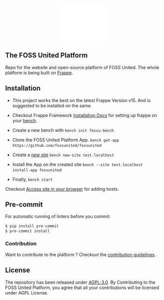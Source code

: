 <div align="center">
    <img alt="fossunited logo" src=".github/logo.png" width="150px" height="120px">
</div>

## The FOSS United Platform

Repo for the website and open-source platform of FOSS United. The whole platform is being built on [Frappe](https://frappe.io).

## Installation

- This project works the best on the latest Frappe Version v15. And is suggested to be installed on the same.
- Checkout Frappe Framework [Installation Docs](https://frappeframework.com/docs/) for setting up frappe on your [bench](https://frappeframework.com/docs/user/en/tutorial/install-and-setup-bench).

- Create a new bench with
```bench init fossu-bench```
- Clone the FOSS United Platform App.
```bench get-app https://github.com/fossunited/fossunited```
- Create a [new site](https://frappeframework.com/docs/user/en/tutorial/create-a-site)
```bench new-site test.localhost```
- Install the App on the created site
```bench --site test.localhost install-app fossunited```
- Finally,
```bench start```

Checkout [Access site in your browser](https://frappeframework.com/docs/user/en/tutorial/create-a-site#access-site-in-your-browser) for adding hosts.

## Pre-commit

For automatic running of linters before you commit:

```
$ pip install pre-commit
$ pre-commit install
```

### Contribution

Want to contribute to the platform ? Checkout the [contribution guidelines](/docs/CONTRIBUTING.md).

## License

The repository has been released under [AGPL-3.0](https://github.com/fossunited/fossunited/blob/develop/LICENSE).
By Contributing to the FOSS United Platform, you agree that all your contributions will be licensed under AGPL License.
